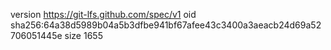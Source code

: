 version https://git-lfs.github.com/spec/v1
oid sha256:64a38d5989b04a5b3dfbe941bf67afee43c3400a3aeacb24d69a52706051445e
size 1655
